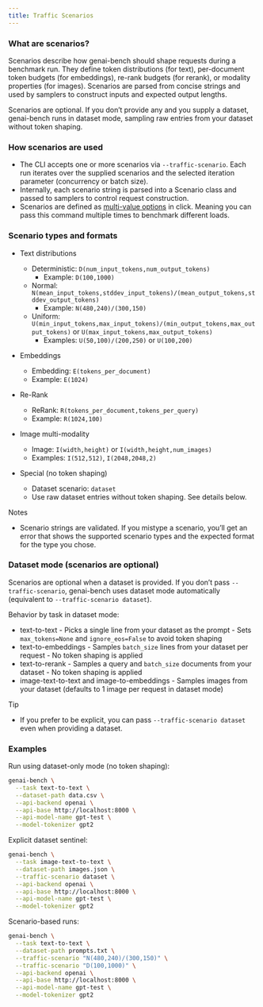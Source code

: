 ```yaml
---
title: Traffic Scenarios
---
```


### What are scenarios?

Scenarios describe how genai-bench should shape requests during a benchmark run. They define token distributions (for text), per-document token budgets (for embeddings), re-rank budgets (for rerank), or modality properties (for images). Scenarios are parsed from concise strings and used by samplers to construct inputs and expected output lengths.

Scenarios are optional. If you don’t provide any and you supply a dataset, genai-bench runs in dataset mode, sampling raw entries from your dataset without token shaping.

### How scenarios are used

- The CLI accepts one or more scenarios via `--traffic-scenario`. Each run iterates over the supplied scenarios and the selected iteration parameter (concurrency or batch size).
- Internally, each scenario string is parsed into a Scenario class and passed to samplers to control request construction.
- Scenarios are defined as [multi-value options](https://click.palletsprojects.com/en/8.1.x/options/#multi-value-options) in click. Meaning you can pass this command multiple times to benchmark different loads.

### Scenario types and formats

- Text distributions
    - Deterministic: `D(num_input_tokens,num_output_tokens)`
        - Example: `D(100,1000)`
    - Normal: `N(mean_input_tokens,stddev_input_tokens)/(mean_output_tokens,stddev_output_tokens)`
        - Example: `N(480,240)/(300,150)`
    - Uniform: `U(min_input_tokens,max_input_tokens)/(min_output_tokens,max_output_tokens)` or `U(max_input_tokens,max_output_tokens)`
        - Examples: `U(50,100)/(200,250)` or `U(100,200)`

- Embeddings
    - Embedding: `E(tokens_per_document)`
    - Example: `E(1024)`

- Re-Rank
    - ReRank: `R(tokens_per_document,tokens_per_query)`
    - Example: `R(1024,100)`

- Image multi-modality
    - Image: `I(width,height)` or `I(width,height,num_images)`
    - Examples: `I(512,512)`, `I(2048,2048,2)`

- Special (no token shaping)
    - Dataset scenario: `dataset`
    - Use raw dataset entries without token shaping. See details below.

Notes

- Scenario strings are validated. If you mistype a scenario, you’ll get an error that shows the supported scenario types and the expected format for the type you chose.

### Dataset mode (scenarios are optional)

Scenarios are optional when a dataset is provided. If you don’t pass `--traffic-scenario`, genai-bench uses dataset mode automatically (equivalent to `--traffic-scenario dataset`).

Behavior by task in dataset mode:

- text-to-text
      - Picks a single line from your dataset as the prompt
      - Sets `max_tokens=None` and `ignore_eos=False` to avoid token shaping
- text-to-embeddings
      - Samples `batch_size` lines from your dataset per request
      - No token shaping is applied
- text-to-rerank
      - Samples a query and `batch_size` documents from your dataset
      - No token shaping is applied
- image-text-to-text and image-to-embeddings
      - Samples images from your dataset (defaults to 1 image per request in dataset mode)

Tip

- If you prefer to be explicit, you can pass `--traffic-scenario dataset` even when providing a dataset.

### Examples

Run using dataset-only mode (no token shaping):

```bash
genai-bench \
  --task text-to-text \
  --dataset-path data.csv \
  --api-backend openai \
  --api-base http://localhost:8000 \
  --api-model-name gpt-test \
  --model-tokenizer gpt2
```

Explicit dataset sentinel:

```bash
genai-bench \
  --task image-text-to-text \
  --dataset-path images.json \
  --traffic-scenario dataset \
  --api-backend openai \
  --api-base http://localhost:8000 \
  --api-model-name gpt-test \
  --model-tokenizer gpt2
```

Scenario-based runs:

```bash
genai-bench \
  --task text-to-text \
  --dataset-path prompts.txt \
  --traffic-scenario "N(480,240)/(300,150)" \
  --traffic-scenario "D(100,1000)" \
  --api-backend openai \
  --api-base http://localhost:8000 \
  --api-model-name gpt-test \
  --model-tokenizer gpt2
```
